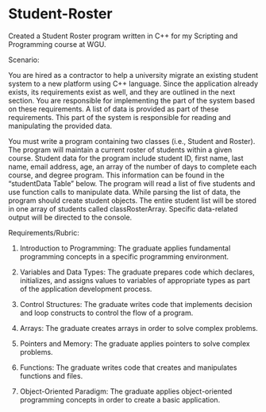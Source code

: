 # Student-Roster
Created a Student Roster program written in C++ for my Scripting and Programming course at WGU. 

Scenario:

You are hired as a contractor to help a university migrate an existing student system to a new platform using C++ language. Since the application already exists, its requirements exist as well, and they are outlined in the next section. You are responsible for implementing the part of the system based on these requirements. A list of data is provided as part of these requirements. This part of the system is responsible for reading and manipulating the provided data.

You must write a program containing two classes (i.e., Student and Roster). The program will maintain a current roster of students within a given course. Student data for the program include student ID, first name, last name, email address, age, an array of the number of days to complete each course, and degree program. This information can be found in the “studentData Table” below. The program will read a list of five students and use function calls to manipulate data. While parsing the list of data, the program should create student objects. The entire student list will be stored in one array of students called classRosterArray. Specific data-related output will be directed to the console.




Requirements/Rubric:


  1. Introduction to Programming: The graduate applies fundamental programming concepts in a specific programming environment.
    
  2. Variables and Data Types: The graduate prepares code which declares, initializes, and assigns values to variables of appropriate types as part of the application development process.
    
  3. Control Structures: The graduate writes code that implements decision and loop constructs to control the flow of a program.
    
  4. Arrays: The graduate creates arrays in order to solve complex problems.
    
  5. Pointers and Memory: The graduate applies pointers to solve complex problems.
    
  6. Functions: The graduate writes code that creates and manipulates functions and files.
    
  7. Object-Oriented Paradigm: The graduate applies object-oriented programming concepts in order to create a basic application.
  
  
  
  
